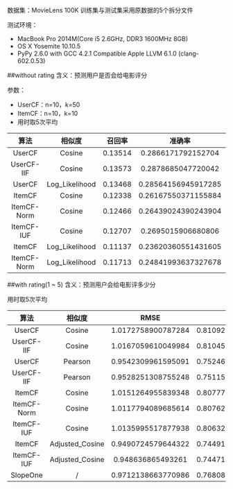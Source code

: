 数据集：MovieLens 100K
训练集与测试集采用原数据的5个拆分文件

测试环境：

- MacBook Pro 2014M(Core i5 2.6GHz, DDR3 1600MHz 8GB)
- OS X Yosemite 10.10.5
- PyPy 2.6.0 with GCC 4.2.1 Compatible Apple LLVM 6.1.0 (clang-602.0.53)

##without rating
含义：预测用户是否会给电影评分

参数：

- UserCF：n=10，k=50
- ItemCF：n=10，k=10
- 用时取5次平均

算法|相似度|召回率|准确率|覆盖率|流行度|用时
:-:|:-:|:-:|:-:|:-:|:-:|:-:
UserCF|Cosine|0.13514|0.2866171792152704|0.16602730959141065|5.507541117175693|00:05.0626288
UserCF-IIF|Cosine|0.13573|0.2878685047720042|0.1711167689292031|5.492427406007954|00:05.3667504
UserCF|Log_Likelihood|0.13468|0.28564156945917285|0.16929858711102133|5.501580031397434|00:05.277242
ItemCF|Cosine|0.12338|0.26167550371155884|0.16324410085177427|5.486000500415485|00:07.0688626
ItemCF-Norm|Cosine|0.12466|0.26439024390243904|0.1874637845291138|5.454006743376492|00:07.1008204
ItemCF-IUF|Cosine|0.12707|0.2695015906680806|0.15258763562635358|5.527588437593622|00:07.2313114
ItemCF|Log_Likelihood|0.11137|0.23620360551431605|0.16335171754981087|5.29807314048841|00:07.4533684
ItemCF-Norm|Log_Likelihood|0.11713|0.24841993637327678|0.19460464629923044|5.225886347615308|00:07.536508

##with rating(1 ~ 5)
含义：预测用户会给电影评多少分

用时取5次平均

算法|相似度|RMSE|MAE|用时
:-:|:-:|:-:|:-:|:-:
UserCF|Cosine|1.0172758900787284|0.8109225021493989|00:15.7952614
UserCF-IIF|Cosine|1.0167059610049984|0.8104586495073878|00:15.7893766
UserCF|Pearson|0.9542309961595091|0.7524638886803021|00:30.1705756
UserCF-IIF|Pearson|0.9528251308755248|0.7511555971112605|00:30.7653246
ItemCF|Cosine|1.0151264955839348|0.8077766740052722|00:31.6629762
ItemCF-Norm|Cosine|1.0117794089685614|0.8076235067994973
ItemCF-IUF|Cosine|1.0135995517877938|0.8063284591077498
ItemCF|Adjusted_Cosine|0.9490724579644322|0.7449194627796402
ItemCF-IUF|Adjusted_Cosine|0.948636865493261|0.7447154125865623
SlopeOne|/|0.9712138663770986|0.7680831200467593
